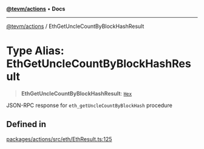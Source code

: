 [**@tevm/actions**](../README.md) • **Docs**

***

[@tevm/actions](../globals.md) / EthGetUncleCountByBlockHashResult

# Type Alias: EthGetUncleCountByBlockHashResult

> **EthGetUncleCountByBlockHashResult**: [`Hex`](Hex.md)

JSON-RPC response for `eth_getUncleCountByBlockHash` procedure

## Defined in

[packages/actions/src/eth/EthResult.ts:125](https://github.com/qbzzt/tevm-monorepo/blob/main/packages/actions/src/eth/EthResult.ts#L125)
